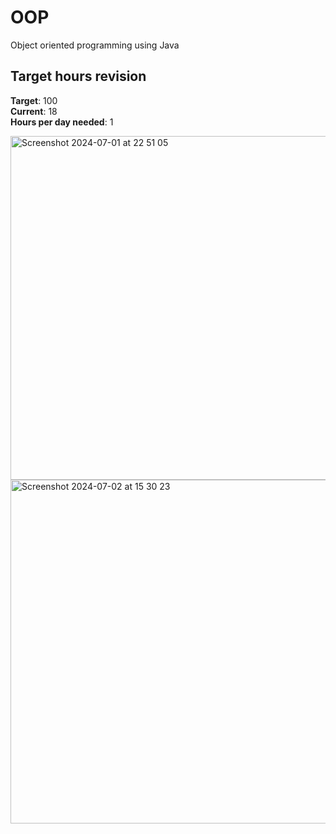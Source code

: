 # OOP
Object oriented programming using Java

## Target hours revision 
**Target**: 100 \
**Current**: 18\
**Hours per day needed**: 1 


<img width="550" alt="Screenshot 2024-07-01 at 22 51 05" src="https://github.com/LouiGee/OOP/assets/42655505/fe2878a9-5315-47be-8642-60993a64ef2e">

<img width="550" alt="Screenshot 2024-07-02 at 15 30 23" src="https://github.com/LouiGee/OOP/assets/42655505/fca13ee9-8622-42fe-aa9c-3e51440736ad">

